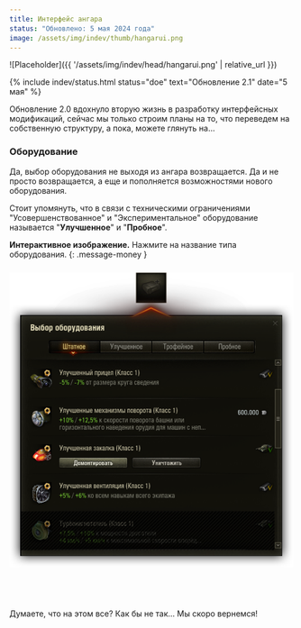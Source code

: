```yaml
---
title: Интерфейс ангара
status: "Обновлено: 5 мая 2024 года"
image: /assets/img/indev/thumb/hangarui.png
---
```


<p style="display: none">Процесс разработки интерфейсного ангара.</p>

![Placeholder]({{ '/assets/img/indev/head/hangarui.png' | relative_url }})

{% include indev/status.html status="doe" text="Обновление 2.1" date="5 мая" %}

Обновление 2.0 вдохнуло вторую жизнь в разработку интерфейсных модификаций, сейчас мы только строим планы на то, что переведем на собственную структуру, а пока, можете глянуть на...

### Оборудование

Да, выбор оборудования не выходя из ангара возвращается. Да и не просто возвращается, а еще и пополняется возможностями нового оборудования.

Стоит упомянуть, что в связи с техническими ограничениями "Усовершенствованное" и "Экспериментальное" оборудование называется "**Улучшенное**" и "**Пробное**".

**Интерактивное изображение.** Нажмите на название типа оборудования.
{: .message-money }

<div class="container">
  <div class="tab">
      <input checked="" id="tab-btn-1" name="tab-btn" type="radio" value="">
      <label for="tab-btn-1" style="top: 147px; left: 110px; position: relative; z-index: 1; color: #ffffff00; border-bottom-color: #ffffff00;">Штатное</label>
      <input id="tab-btn-2" name="tab-btn" type="radio" value="">
      <label for="tab-btn-2" style="top: 147px; left: 141px; position: relative; z-index: 1; color: #ffffff00; border-bottom-color: #ffffff00;">Улучшенное</label>
      <input id="tab-btn-3" name="tab-btn" type="radio" value="">
      <label for="tab-btn-3" style="top: 147px; left: 164px; position: relative; z-index: 1; color: #ffffff00; border-bottom-color: #ffffff00;">Трофейное</label>
      <input id="tab-btn-4" name="tab-btn" type="radio" value="">
      <label for="tab-btn-4" style="top: 147px; left: 199px; position: relative; z-index: 1; color: #ffffff00; border-bottom-color: #ffffff00;">Пробное</label>
      <div class="tab-content" id="content-1" style="top: -57px; position: relative;">
        <img src="/assets/img/indev/screens/ammo/ammo_1.png">
      </div>
      <div class="tab-content" id="content-2" style="top: -57px; position: relative;">
        <img src="/assets/img/indev/screens/ammo/ammo_2.png">
      </div>
      <div class="tab-content" id="content-3" style="top: -57px; position: relative;">
        <img src="/assets/img/indev/screens/ammo/ammo_3.png">
      </div>
      <div class="tab-content" id="content-4" style="top: -57px; position: relative;">
        <img src="/assets/img/indev/screens/ammo/ammo_4.png">
      </div>
  </div>
</div>

<style>
.tab {
  display: flex;
  flex-wrap: wrap;
  gap: 1rem;
}

.tab > input[type="radio"] {
  display: none;
}

.tab-content {
  display: none;
  width: 100%;
  margin-top: 1rem;
}

#tab-btn-1:checked~#content-1,
#tab-btn-2:checked~#content-2,
#tab-btn-3:checked~#content-3,
#tab-btn-4:checked~#content-4 {
  display: block;
}

.tab > label {
  padding-top: 0.5rem;
  padding-bottom: 0.5rem;
  cursor: pointer;
  transition: color .15s ease-in-out, border-color .15s ease-in-out;
  color: #ffffff;
  background: 0 0;
  border-bottom: 0.125rem solid transparent;
}

.tab > input[type="radio"]:checked + label {
    cursor: default;
    font-weight: bold;
    color: #ffffff;
    border-bottom-color: #fe5000;
}
</style>

Думаете, что на этом все? Как бы не так... Мы скоро вернемся!